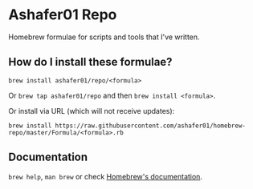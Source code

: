 # Ashafer01 Repo

Homebrew formulae for scripts and tools that I've written.

## How do I install these formulae?
`brew install ashafer01/repo/<formula>`

Or `brew tap ashafer01/repo` and then `brew install <formula>`.

Or install via URL (which will not receive updates):

```
brew install https://raw.githubusercontent.com/ashafer01/homebrew-repo/master/Formula/<formula>.rb
```

## Documentation
`brew help`, `man brew` or check [Homebrew's documentation](https://docs.brew.sh).
